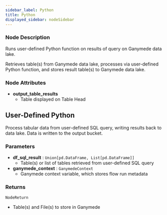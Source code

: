 ```yaml
---
sidebar_label: Python
title: Python
displayed_sidebar: nodeSidebar
---
```


### Node Description
Runs user-defined Python function on results of query on Ganymede data lake.

Retrieves table(s) from Ganymede data lake, processes via user-defined Python function,
and stores result table(s) to Ganymede data lake.


### Node Attributes
- **output_table_results**
  - Table displayed on Table Head
## User-Defined Python
Process tabular data from user-defined SQL query, writing results back to data lake.  Data
is written to the output bucket.


### Parameters
- **df_sql_result** : `Union[pd.DataFrame, List[pd.DataFrame]]`
    - Table(s) or list of tables retrieved from user-defined SQL query
- **ganymede_context** : `GanymedeContext`
    - Ganymede context variable, which stores flow run metadata


### Returns
`NodeReturn`
  - Table(s) and File(s) to store in Ganymede